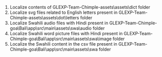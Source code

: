1. Localize contents of GLEXP-Team-Chimple-assets\assets\dict folder
2. Localize svg files related to English letters present in GLEXP-Team-Chimple-assets\assets\dot\letters folder
3. Localize Swahili audio files with Hindi present in GLEXP-Team-Chimple-goa\Bali\app\src\main\assets\swa\audio folder
4. Localize Swahili word picture files with Hindi present in GLEXP-Team-Chimple-goa\Bali\app\src\main\assets\swa\image folder
5. Localize the Swahili content in the csv file present in GLEXP-Team-Chimple-goa\Bali\app\src\main\assets\swa folder
